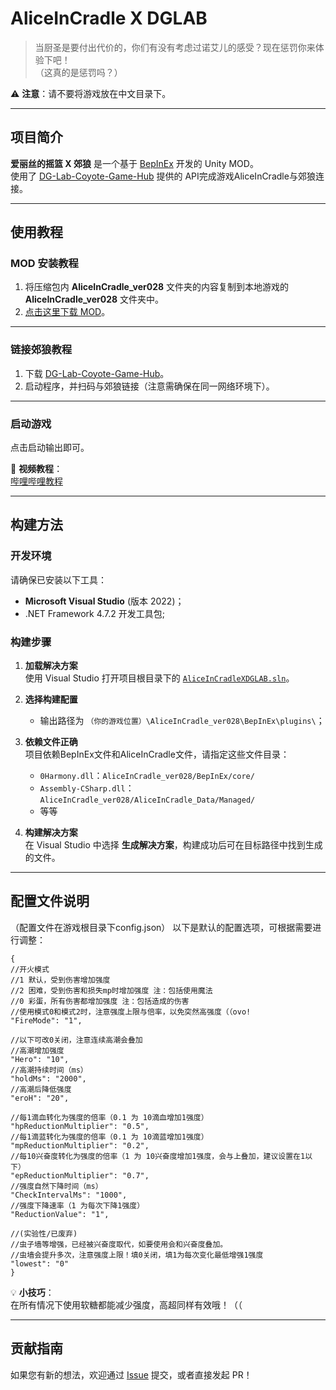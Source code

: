 # AliceInCradle X DGLAB

> 当厨圣是要付出代价的，你们有没有考虑过诺艾儿的感受？现在惩罚你来体验下吧！<br>
> （这真的是惩罚吗？）

⚠️ **注意**：请不要将游戏放在中文目录下。

---

## 项目简介

**爱丽丝的摇篮 X 郊狼** 是一个基于 [BepInEx](https://github.com/BepInEx/BepInEx) 开发的 Unity MOD。<br>使用了 [DG-Lab-Coyote-Game-Hub](https://github.com/hyperzlib/DG-Lab-Coyote-Game-Hub) 提供的 API完成游戏AliceInCradle与郊狼连接。

---

## 使用教程

### MOD 安装教程

1. 将压缩包内 **AliceInCradle_ver028** 文件夹的内容复制到本地游戏的 **AliceInCradle_ver028** 文件夹中。
2. [点击这里下载 MOD](https://github.com/sllying/AliceInCradle_X_DGLAB/releases)。

---

### 链接郊狼教程

1. 下载 [DG-Lab-Coyote-Game-Hub](https://github.com/hyperzlib/DG-Lab-Coyote-Game-Hub)。
2. 启动程序，并扫码与郊狼链接（注意需确保在同一网络环境下）。

---

### 启动游戏

点击启动输出即可。

🎥 **视频教程**：  
[哔哩哔哩教程](https://www.bilibili.com/video/BV1ud1iY3Ei6)

---

## 构建方法

### 开发环境

请确保已安装以下工具：
- **Microsoft Visual Studio** (版本 2022)；
- .NET Framework 4.7.2 开发工具包;

### 构建步骤

1. **加载解决方案**  
   使用 Visual Studio 打开项目根目录下的 [`AliceInCradleXDGLAB.sln`](https://github.com/sllying/AliceInCradle_X_DGLAB/blob/main/AliceInCradleXDGLAB.sln)。

2. **选择构建配置**  
   - 输出路径为 `（你的游戏位置）\AliceInCradle_ver028\BepInEx\plugins\`；

3. **依赖文件正确**  
   项目依赖BepInEx文件和AliceInCradle文件，请指定这些文件目录：
   - `0Harmony.dll`：`AliceInCradle_ver028/BepInEx/core/`
   - `Assembly-CSharp.dll`：`AliceInCradle_ver028/AliceInCradle_Data/Managed/`
   -  等等

4. **构建解决方案**  
   在 Visual Studio 中选择 **生成解决方案**，构建成功后可在目标路径中找到生成的文件。

---

## 配置文件说明
（配置文件在游戏根目录下config.json）
以下是默认的配置选项，可根据需要进行调整：

```code
{
//开火模式
//1 默认，受到伤害增加强度
//2 困难，受到伤害和损失mp时增加强度 注：包括使用魔法
//0 彩蛋，所有伤害都增加强度 注：包括造成的伤害
//使用模式0和模式2时，注意强度上限与倍率，以免突然高强度（（ovo!
"FireMode": "1",

//以下可改0关闭，注意连续高潮会叠加
//高潮增加强度
"Hero": "10",
//高潮持续时间（ms）
"holdMs": "2000",
//高潮后降低强度
"eroH": "20",

//每1滴血转化为强度的倍率（0.1 为 10滴血增加1强度）
"hpReductionMultiplier": "0.5",
//每1滴蓝转化为强度的倍率（0.1 为 10滴蓝增加1强度）
"mpReductionMultiplier": "0.2",
//每10兴奋度转化为强度的倍率（1 为 10兴奋度增加1强度，会与上叠加，建议设置在1以下）
"epReductionMultiplier": "0.7",
//强度自然下降时间（ms）
"CheckIntervalMs": "1000",
//强度下降速率（1 为每次下降1强度）
"ReductionValue": "1",

//(实验性/已废弃)
//虫子墙等增强，已经被兴奋度取代，如要使用会和兴奋度叠加。
//虫墙会提升多次，注意强度上限！填0关闭，填1为每次变化最低增强1强度
"lowest": "0"
}
```

💡 **小技巧**：  
在所有情况下使用软糖都能减少强度，高超同样有效哦！（（

---

## 贡献指南

如果您有新的想法，欢迎通过 [Issue](https://github.com/sllying/AliceInCradle_X_DGLAB/issues) 提交，或者直接发起 PR！  
